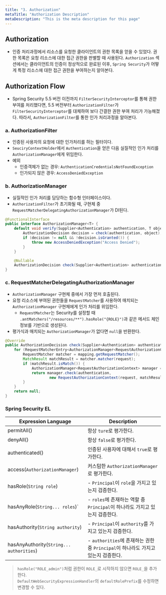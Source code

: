 ```yaml
---
title: "3. Authorization"
metaTitle: "Authorization Description"
metaDescription: "This is the meta description for this page"
---
```


## Authorization

- 인증 처리과정에서 리소스를 요청한 클라이언트의 권한 목록을 얻을 수 있었다. 권한 목록은 요청 리소스에 대한 접근 권한을 판별할 때 사용된다. `Authorization` 섹션에서는 클라이언트의 인증이 정상적으로 완료된 이후, `Spring Security`가 어떻게 특정 리소스에 대한 접근 권한을 부여하는지 알아본다.

## Authorization Flow

- Spring Security 5.5 버전 이전까지 `FilterSecurityInterceptor`를 통해 권한 부여를 처리했다면, 5.5 버전부터 `AuthorizationFilter`가 `FilterSecurityInterceptor`를 대체하여 보다 간결한 권한 부여 처리가 가능해졌다. 따라서, `AuthorizationFilter`를 통한 인가 처리과정을 알아본다. 

### a. AuthorizationFilter
- 인증된 사용자의 요청에 대한 인가처리를 하는 필터이다.
- `SeuciryContextHolder`에서 `Authentication`을 얻은 다음 실질적인 인가 처리를 `AuthorizationManager`에게 위임한다.
- 예외
  - 인증객체가 없는 경우: `AuthenticationCredentialsNotFoundException`
  - 인가되지 않은 경우: `AccessDeniedException`

### b. AuthorizationManager
- 실질적인 인가 처리를 담당하는 함수형 인터페이스이다.
- `AuthorizationFilter`가 초기화될 때, 구현체 중 `RequestMatcherDelegatingAuthorizationManager`가 DI된다.

```java
@FunctionalInterface
public interface AuthorizationManager<T> {
    default void verify(Supplier<Authentication> authentication, T object) {
        AuthorizationDecision decision = check(authentication, object);
        if (decision != null && !decision.isGranted()) {
            throw new AccessDeniedException("Access Denied");
        }
    }

    @Nullable
    AuthorizationDecision check(Supplier<Authentication> authentication, T object);
}
```

### c. RequestMatcherDelegatingAuthorizationManager
- `AuthorizationManager` 구현체 중에서 가장 먼저 호출된다.
- 요청 리소스에 부여된 권한들을 `RequestMatcher`를 사용하여 매치되는 `AuthorizationManager` 구현체에게 인가 처리를 위임한다.
  - `RequestMatcher`는 Security를 설정할 때 `.antMatchers("/resources/**").hasRole("{ROLE}")`과 같은 메서드 체인 정보를 기반으로 생성된다.
- 평가식과 매치되는 `AuthorizationManager`가 없다면 `null`을 반환한다.

```java
@Override
public AuthorizationDecision check(Supplier<Authentication> authentication, HttpServletRequest request) {
    for (RequestMatcherEntry<AuthorizationManager<RequestAuthorizationContext>> mapping : this.mappings) {
        RequestMatcher matcher = mapping.getRequestMatcher();
        MatchResult matchResult = matcher.matcher(request);
        if (matchResult.isMatch()) {
            AuthorizationManager<RequestAuthorizationContext> manager = mapping.getEntry();
            return manager.check(authentication,
                    new RequestAuthorizationContext(request, matchResult.getVariables()));
        }
    }
    return null;
}
```

### Spring Security EL
| Expression Language | Description |
| --- | --- |
| permitAll() | 항상 `ture`로 평가한다. | 
| denyAll() | 항상 `false`로 평가한다. |
| authenticated() |  인증된 사용자에 대해서 `true`로 평가한다. |
| access(`AuthorizationManager`) | 커스텀한 `AuthorizationManager`로 평가한다. |
| hasRole(`String role`) | - `Principal`이 `role`을 가지고 있는지 검증한다. |
| hasAnyRole(`String... roles`)` | - `roles`에 존재하는 역할 중 `Principal`이 하나라도 가지고 있는지 검증한다. |
| hasAuthority(`String authority`) | - `Principal`이 `authority`를 가지고 있는지 검증한다. |
| hasAnyAuthority(`String... authorities`) | - `authorities`에 존재하는 권한 중 `Principal`이 하나라도 가지고 있는지 검증한다. |

>  `hasRole("ROLE_admin")`처럼 권한이 `ROLE_`로 시작하지 않으면 `ROLE_`을 추가한다.  
> `DefaultWebSecurityExpressionHandler`의 `defaultRolePrefix`를 수정하면 변경할 수 있다. 